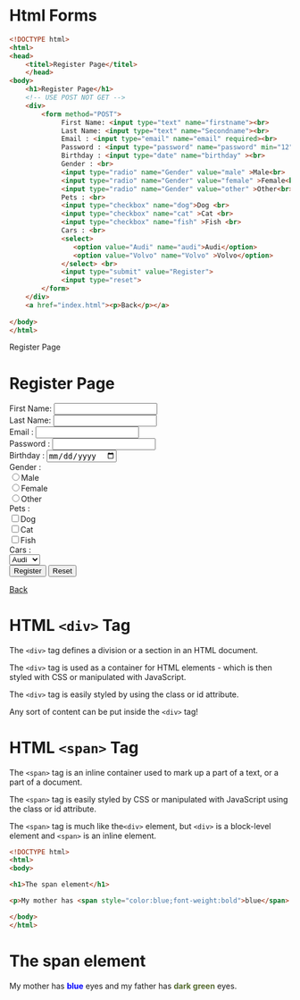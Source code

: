 # Html Forms

```html
<!DOCTYPE html>
<html>
<head>
	<titel>Register Page</titel>
	</head>
<body>
	<h1>Register Page</h1>
	<!-- USE POST NOT GET -->
	<div>
		<form method="POST">
			 First Name: <input type="text" name="firstname"><br>
			 Last Name: <input type="text" name="Secondname"><br>
			 Email : <input type="email" name="email" required><br>
			 Password : <input type="password" name="password" min="12"> <br>
			 Birthday : <input type="date" name="birthday" ><br>
			 Gender : <br>
			 <input type="radio" name="Gender" value="male" >Male<br>
			 <input type="radio" name="Gender" value="female" >Female<br>
			 <input type="radio" name="Gender" value="other" >Other<br>
			 Pets : <br>
			 <input type="checkbox" name="dog">Dog <br>
			 <input type="checkbox" name="cat" >Cat <br>
			 <input type="checkbox" name="fish" >Fish <br>
			 Cars : <br>
			 <select>
			 	<option value="Audi" name="audi">Audi</option>
			 	<option value="Volvo" name="Volvo" >Volvo</option>
			 </select> <br>
			 <input type="submit" value="Register">
			 <input type="reset">
		</form>
	</div>
	<a href="index.html"><p>Back</p></a>
	
</body>
</html> 
```



<!DOCTYPE html>
<html>
<head>
	<titel>Register Page</titel>
	</head>
<body>
	<h1>Register Page</h1>
	<!-- USE POST NOT GET -->
	<div>
		<form method="POST">
			 First Name: <input type="text" name="firstname"><br>
			 Last Name: <input type="text" name="Secondname"><br>
			 Email : <input type="email" name="email" required><br>
			 Password : <input type="password" name="password" min="12"> <br>
			 Birthday : <input type="date" name="birthday" ><br>
			 Gender : <br>
			 <input type="radio" name="Gender" value="male" >Male<br>
			 <input type="radio" name="Gender" value="female" >Female<br>
			 <input type="radio" name="Gender" value="other" >Other<br>
			 Pets : <br>
			 <input type="checkbox" name="dog">Dog <br>
			 <input type="checkbox" name="cat" >Cat <br>
			 <input type="checkbox" name="fish" >Fish <br>
			 Cars : <br>
			 <select>
			 	<option value="Audi" name="audi">Audi</option>
			 	<option value="Volvo" name=Volvo >Volvo</option>
			 </select> <br>
			 <input type="submit" value="Register">
			 <input type="reset">
		</form>
	</div>
	<a href="index.html"><p>Back</p></a>
	
</body>
</html> 



# HTML `<div>` Tag

The `<div>` tag defines a division or a section in an HTML document.

The `<div>` tag is used as a container for HTML elements - which is then styled with CSS or manipulated with JavaScript.

The `<div>` tag is easily styled by using the class or id attribute.

Any sort of content can be put inside the `<div>` tag!


# HTML `<span>` Tag

The `<span>` tag is an inline container used to mark up a part of a text, or a part of a document.

The `<span>` tag is easily styled by CSS or manipulated with JavaScript using the class or id attribute.

The `<span>` tag is much like the`<div>` element, but `<div>` is a block-level element and `<span>` is an inline element.

```html
<!DOCTYPE html>
<html>
<body>

<h1>The span element</h1>

<p>My mother has <span style="color:blue;font-weight:bold">blue</span> eyes and my father has <span style="color:darkolivegreen;font-weight:bold">dark green</span> eyes.</p>

</body>
</html>

```

<!DOCTYPE html>
<html>
<body>

<h1>The span element</h1>

<p>My mother has <span style="color:blue;font-weight:bold">blue</span> eyes and my father has <span style="color:darkolivegreen;font-weight:bold">dark green</span> eyes.</p>

</body>
</html>


